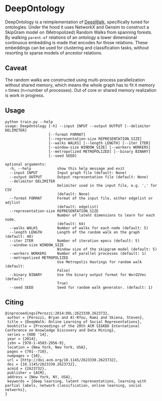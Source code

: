 # DeepOntology

DeepOntology is a reimplementation of [DeepWalk](https://github.com/phanein/deepwalk), specifically tuned for ontologies.
Under the hood it uses NetworkX and Gensim to construct a SkipGram model on (Metropolized) Random Walks from spanning forests.
By walking `parent-of` relations of an ontology a lower dimensional continuous embedding is made that encodes for those relations.
These embeddings can be used for clustering and classification tasks, without resorting to sparse models of ancestor relations.

## Caveat
The random walks are constructed using multi-process parallelization without shared memory, which means the whole graph has to fit it memory `n` times (n=number of processes). Out of core or shared memory realization is work in progress.

## Usage
```
python train.py --help
usage: DeepOntology [-h] --input INPUT --output OUTPUT [--delimiter DELIMITER]
                    [--format FORMAT]
                    [--representation-size REPRESENTATION_SIZE]
                    [--walks WALKS] [--length LENGTH] [--iter ITER]
                    [--window-size WINDOW_SIZE] [--workers WORKERS]
                    [--metropolized METROPOLIZED] [--binary BINARY]
                    [--seed SEED]

optional arguments:
  -h, --help            show this help message and exit
  --input INPUT         Input graph file (default: None)
  --output OUTPUT       Output representation file (default: None)
  --delimiter DELIMITER
                        Delimiter used in the input file, e.g. ',' for CSV
                        (default: None)
  --format FORMAT       Format of the input file, either edgelist or adjlist
                        (default: edgelist)
  --representation-size REPRESENTATION_SIZE
                        Number of latent dimensions to learn for each node.
                        (default: 64)
  --walks WALKS         Number of walks for each node (default: 5)
  --length LENGTH       Length of the random walk on the graph (default: 40)
  --iter ITER           Number of iteration epocs (default: 5)
  --window-size WINDOW_SIZE
                        Window size of the skipgram model (default: 5)
  --workers WORKERS     Number of parallel processes (default: 1)
  --metropolized METROPOLIZED
                        Use Metropolis Hastings for random walk (default:
                        False)
  --binary BINARY       Use the binary output format for Word2Vec (default:
                        True)
  --seed SEED           Seed for random walk generator. (default: 1)
```

## Citing
```
@inproceedings{Perozzi:2014:DOL:2623330.2623732,
 author = {Perozzi, Bryan and Al-Rfou, Rami and Skiena, Steven},
 title = {DeepWalk: Online Learning of Social Representations},
 booktitle = {Proceedings of the 20th ACM SIGKDD International Conference on Knowledge Discovery and Data Mining},
 series = {KDD '14},
 year = {2014},
 isbn = {978-1-4503-2956-9},
 location = {New York, New York, USA},
 pages = {701--710},
 numpages = {10},
 url = {http://doi.acm.org/10.1145/2623330.2623732},
 doi = {10.1145/2623330.2623732},
 acmid = {2623732},
 publisher = {ACM},
 address = {New York, NY, USA},
 keywords = {deep learning, latent representations, learning with partial labels, network classification, online learning, social networks},
}
```
